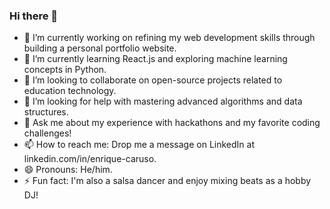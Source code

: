 ### Hi there 👋
- 🔭 I’m currently working on refining my web development skills through building a personal portfolio website.
- 🌱 I’m currently learning React.js and exploring machine learning concepts in Python.
- 👯 I’m looking to collaborate on open-source projects related to education technology.
- 🤔 I’m looking for help with mastering advanced algorithms and data structures.
- 💬 Ask me about my experience with hackathons and my favorite coding challenges!
- 📫 How to reach me: Drop me a message on LinkedIn at linkedin.com/in/enrique-caruso.
- 😄 Pronouns: He/him.
- ⚡ Fun fact: I'm also a salsa dancer and enjoy mixing beats as a hobby DJ!

<!--
**ByEnriqueCaruso/BYEnriqueCaruso** is a ✨ _special_ ✨ repository because its `README.md` (this file) appears on your GitHub profile.

Here are some ideas to get you started:

- 🔭 I’m currently working on ...
- 🌱 I’m currently learning ...
- 👯 I’m looking to collaborate on ...
- 🤔 I’m looking for help with ...
- 💬 Ask me about ...
- 📫 How to reach me: ...
- 😄 Pronouns: ...
- ⚡ Fun fact: ...
-->

